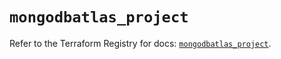 # `mongodbatlas_project`

Refer to the Terraform Registry for docs: [`mongodbatlas_project`](https://registry.terraform.io/providers/mongodb/mongodbatlas/1.15.1/docs/resources/project).
